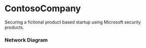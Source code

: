 # ContosoCompany
Securing a fictional product based startup using Microsoft security products.

### Network Diagram
